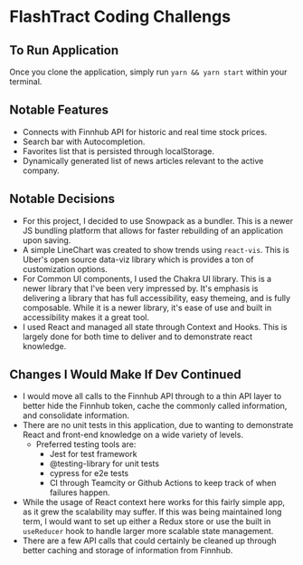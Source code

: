 # FlashTract Coding Challengs

## To Run Application
Once you clone the application, simply run `yarn && yarn start` within your terminal.

## Notable Features
- Connects with Finnhub API for historic and real time stock prices.
- Search bar with Autocompletion.
- Favorites list that is persisted through localStorage.
- Dynamically generated list of news articles relevant to the active company.

## Notable Decisions
- For this project, I decided to use Snowpack as a bundler.  This is a newer JS bundling platform that allows for faster rebuilding of an application upon saving.
- A simple LineChart was created to show trends using `react-vis`. This is Uber's open source data-viz library which is provides a ton of customization options.
- For Common UI components, I used the Chakra UI library.  This is a newer library that I've been very impressed by.  It's emphasis is delivering a library that has full accessibility, easy themeing, and is fully composable.  While it is a newer library, it's ease of use and built in accessibility makes it a great tool.
- I used React and managed all state through Context and Hooks.  This is largely done for both time to deliver and to demonstrate react knowledge.

## Changes I Would Make If Dev Continued
- I would move all calls to the Finnhub API through to a thin API layer to better hide the Finnhub token, cache the commonly called information, and consolidate information.
- There are no unit tests in this application, due to wanting to demonstrate React and front-end knowledge on a wide variety of levels.
  - Preferred testing tools are: 
    - Jest for test framework
    - @testing-library for unit tests
    - cypress for e2e tests
    - CI through Teamcity or Github Actions to keep track of when failures happen.
- While the usage of React context here works for this fairly simple app, as it grew the scalability may suffer.  If this was being maintained long term, I would want to set up either a Redux store or use the built in `useReducer` hook to handle larger more scalable state management.
- There are a few API calls that could certainly be cleaned up through better caching and storage of information from Finnhub.
